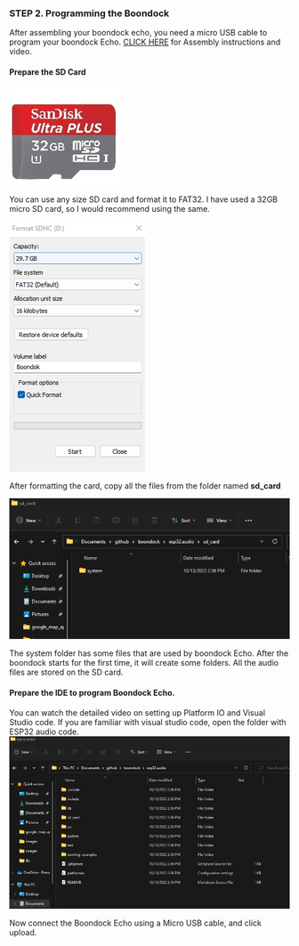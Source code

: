 ### STEP 2. Programming the Boondock

After assembling your boondock echo, you need a micro USB cable to program your boondock Echo. [CLICK HERE](/3d.print/README.md) for Assembly instructions and video.

#### Prepare the SD Card
![logo](/mediakit/images/sdcard.jpg)


You can use any size SD card and format it to FAT32. I have used a 32GB micro SD card, so I would recommend using the same.

![logo](/mediakit/images/sdcard-format.png)


After formatting the card, copy all the files from the folder named **sd_card**

![logo](/mediakit/images/sdcard-files.png)

The system folder has some files that are used by boondock Echo. After the boondock starts for the first time, it will create some folders. All the audio files are stored on the SD card.

#### Prepare the IDE to program Boondock Echo.

You can watch the detailed video on setting up Platform IO and Visual Studio code. If you are familiar with visual studio code, open the folder with ESP32 audio code.
![logo](/mediakit/images/codeesp32.png)

Now connect the Boondock Echo using a Micro USB cable, and click upload.
